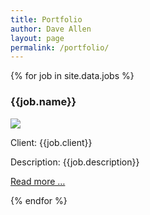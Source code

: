 ```yaml
---
title: Portfolio
author: Dave Allen
layout: page
permalink: /portfolio/
---
```


{% for job in site.data.jobs %}
<div class="col-portfolio">
	<div class="module-portfolio">
<h3>{{job.name}}</h3>
<a href="{{job.link}}" class="what"><img src="{{job.image}}"></a>
<p>Client: {{job.client}}</p>
<p>Description: {{job.description}}</p>
<p><a href="{{job.link}}">Read more &#8230;</a></p>
</div>
</div>

{% endfor %}




